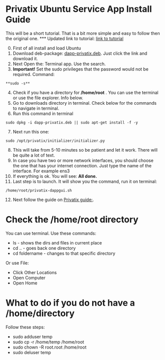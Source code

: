 # Privatix Ubuntu Service App Install Guide

This will be a short tutorial. That is a bit more simple and easy to follow then the original one.
*** Updated link to tutorial: [link to tutorial]( https://privatix.atlassian.net/wiki/spaces/BVP/pages/270794846/1.+Download+and+install+the+application)

0. First of all install and load Ubuntu
1. Download deb-package:  [dapp-privatix.deb](http://art.privatix.net/dapp-privatix.deb). Just click the link and download it.
2. Next Open the: Terminal app. Use the search.
3. **Important!** Set the sudo privileges that the password would not be required. Command:
```
**sudo -s**
```
4. Check if you have a directory for **/home/root** . You can use the terminal or use the file explorer. Info below.
5. Go to downloads directory in terminal. Check below for the commands to navigate in terminal.
6. Run this command in terminal
```
sudo dpkg -i dapp-privatix.deb || sudo apt-get install -f -y
```
7. Next run this one:
```
sudo /opt/privatix/initializer/initializer.py
```
8. This will take from 5-10 minutes so be patient and let it work. There will be quite a lot of text. 
9. In case you have two or more network interfaces, you should choose the one that has your internet connection. Just type the name of the interface. For example ens3
10. If everything is ok. You will see: **All done.**
11. Last step is to launch. It will show you the command, run it on terminal:
```
/home/root/privatix-dappgui.sh
```
12. Next follow the guide on [Privatix guide:](https://privatix.atlassian.net/wiki/spaces/BVP/pages/270663818/2.+Create+an+account). 

# Check the **/home/root** directory

You can use terminal. Use these commands:
- ls - shows the dirs and files in current place
- cd .. - goes back one directory
- cd foldername - changes to that specific directory

Or use File:
- Click Other Locations 
- Open Computer
- Open Home

# What to do if you do not have a /home/directory

Follow these steps:
- sudo adduser temp
- sudo cp -r /home/temp /home/root
- sudo chown -R root.root /home/root
- sudo deluser temp
